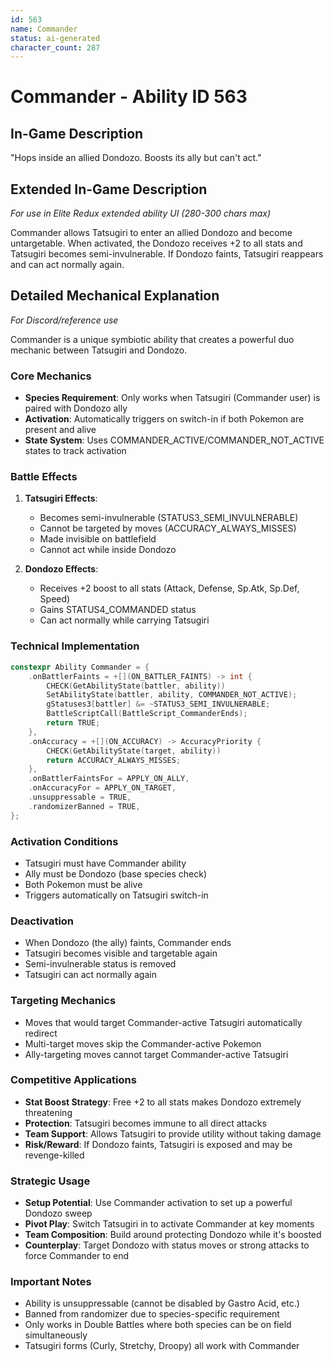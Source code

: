 ```yaml
---
id: 563
name: Commander
status: ai-generated
character_count: 287
---
```


# Commander - Ability ID 563

## In-Game Description
"Hops inside an allied Dondozo. Boosts its ally but can't act."

## Extended In-Game Description
*For use in Elite Redux extended ability UI (280-300 chars max)*

Commander allows Tatsugiri to enter an allied Dondozo and become untargetable. When activated, the Dondozo receives +2 to all stats and Tatsugiri becomes semi-invulnerable. If Dondozo faints, Tatsugiri reappears and can act normally again.

## Detailed Mechanical Explanation
*For Discord/reference use*

Commander is a unique symbiotic ability that creates a powerful duo mechanic between Tatsugiri and Dondozo.

### Core Mechanics
- **Species Requirement**: Only works when Tatsugiri (Commander user) is paired with Dondozo ally
- **Activation**: Automatically triggers on switch-in if both Pokemon are present and alive
- **State System**: Uses COMMANDER_ACTIVE/COMMANDER_NOT_ACTIVE states to track activation

### Battle Effects
1. **Tatsugiri Effects**:
   - Becomes semi-invulnerable (STATUS3_SEMI_INVULNERABLE)
   - Cannot be targeted by moves (ACCURACY_ALWAYS_MISSES)
   - Made invisible on battlefield
   - Cannot act while inside Dondozo

2. **Dondozo Effects**:
   - Receives +2 boost to all stats (Attack, Defense, Sp.Atk, Sp.Def, Speed)
   - Gains STATUS4_COMMANDED status
   - Can act normally while carrying Tatsugiri

### Technical Implementation
```cpp
constexpr Ability Commander = {
    .onBattlerFaints = +[](ON_BATTLER_FAINTS) -> int {
        CHECK(GetAbilityState(battler, ability))
        SetAbilityState(battler, ability, COMMANDER_NOT_ACTIVE);
        gStatuses3[battler] &= ~STATUS3_SEMI_INVULNERABLE;
        BattleScriptCall(BattleScript_CommanderEnds);
        return TRUE;
    },
    .onAccuracy = +[](ON_ACCURACY) -> AccuracyPriority {
        CHECK(GetAbilityState(target, ability))
        return ACCURACY_ALWAYS_MISSES;
    },
    .onBattlerFaintsFor = APPLY_ON_ALLY,
    .onAccuracyFor = APPLY_ON_TARGET,
    .unsuppressable = TRUE,
    .randomizerBanned = TRUE,
};
```

### Activation Conditions
- Tatsugiri must have Commander ability
- Ally must be Dondozo (base species check)
- Both Pokemon must be alive
- Triggers automatically on Tatsugiri switch-in

### Deactivation
- When Dondozo (the ally) faints, Commander ends
- Tatsugiri becomes visible and targetable again
- Semi-invulnerable status is removed
- Tatsugiri can act normally again

### Targeting Mechanics
- Moves that would target Commander-active Tatsugiri automatically redirect
- Multi-target moves skip the Commander-active Pokemon
- Ally-targeting moves cannot target Commander-active Tatsugiri

### Competitive Applications
- **Stat Boost Strategy**: Free +2 to all stats makes Dondozo extremely threatening
- **Protection**: Tatsugiri becomes immune to all direct attacks
- **Team Support**: Allows Tatsugiri to provide utility without taking damage
- **Risk/Reward**: If Dondozo faints, Tatsugiri is exposed and may be revenge-killed

### Strategic Usage
- **Setup Potential**: Use Commander activation to set up a powerful Dondozo sweep
- **Pivot Play**: Switch Tatsugiri in to activate Commander at key moments
- **Team Composition**: Build around protecting Dondozo while it's boosted
- **Counterplay**: Target Dondozo with status moves or strong attacks to force Commander to end

### Important Notes
- Ability is unsuppressable (cannot be disabled by Gastro Acid, etc.)
- Banned from randomizer due to species-specific requirement
- Only works in Double Battles where both species can be on field simultaneously
- Tatsugiri forms (Curly, Stretchy, Droopy) all work with Commander